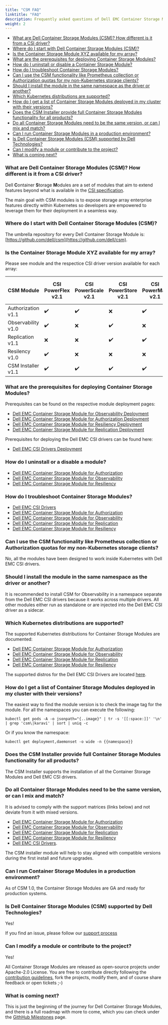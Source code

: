 ```yaml
---
title: "CSM FAQ"
linktitle: "FAQ"
description: Frequently asked questions of Dell EMC Container Storage Modules 
weight: 2
---
```


- [What are Dell Container Storage Modules (CSM)? How different is it from a CSI driver?](#what-are-dell-container-storage-modules-csm-how-different-is-it-from-a-csi-driver)
- [Where do I start with Dell Container Storage Modules (CSM)?](#where-do-i-start-with-dell-container-storage-modules-csm)
- [Is the Container Storage Module XYZ available for my array?](#is-the-container-storage-module-xyz-available-for-my-array)
- [What are the prerequisites for deploying Container Storage Modules?](#what-are-the-prerequisites-for-deploying-container-storage-modules)
- [How do I uninstall or disable a Container Storage Module?](#how-do-i-uninstall-or-a-disable-a-module)
- [How do I troubleshoot Container Storage Modules?](#how-do-i-troubleshoot-container-storage-modules)
- [Can I use the CSM functionality like Prometheus collection or Authorization quotas for my non-Kubernetes storage clients?](#can-i-use-the-csm-functionality-like-prometheus-collection-or-authorization-quotas-for-my-non-kubernetes-storage-clients)
- [Should I install the module in the same namespace as the driver or another?](#should-i-install-the-module-in-the-same-namespace-as-the-driver-or-another)
- [Which Kubernetes distributions are supported?](#which-kubernetes-distributions-are-supported)
- [How do I get a list of Container Storage Modules deployed in my cluster with their versions?](#how-do-i-get-a-list-of-container-storage-modules-deployed-in-my-cluster-with-their-versions)
- [Does the CSM Installer provide full Container Storage Modules functionality for all products?](#does-the-csm-installer-provide-full-container-storage-modules-functionality-for-all-products)
- [Do all Container Storage Modules need to be the same version, or can I mix and match?](#do-all-container-storage-modules-need-to-be-the-same-version-or-can-i-mix-and-match)
- [Can I run Container Storage Modules in a production environment?](#can-i-run-container-storage-modules-in-a-production-environment)
- [Is Dell Container Storage Modules (CSM) supported by Dell Technologies?](#is-dell-container-storage-modules-csm-supported-by-dell-technologies)
- [Can I modify a module or contribute to the project?](#can-i-modify-a-module-or-contribute-to-the-project)
- [What is coming next?](#what-is-coming-next)

### What are Dell Container Storage Modules (CSM)? How different is it from a CSI driver?
Dell **C**ontainer **S**torage **M**odules  are a set of modules that aim to extend features beyond what is available in the [CSI specification](https://kubernetes-csi.github.io/docs/).

The main goal with CSM modules is to expose storage array enterprise features directly within Kubernetes so developers are empowered to leverage them for their deployment in a seamless way.

### Where do I start with Dell Container Storage Modules (CSM)?
The umbrella repository for every Dell Container Storage Module is: [https://github.com/dell/csm](https://github.com/dell/csm).

### Is the Container Storage Module XYZ available for my array?
Please see module and the respectice CSI driver version available for each array:

| CSM Module        | CSI PowerFlex v2.1 | CSI PowerScale v2.1 | CSI PowerStore v2.1 | CSI PowerMax v2.1 | CSI Unity XT v2.1    |
| ----------------- | -------------- | --------------- | --------------- | ------------- | --------------- |
| Authorization v1.1| ✔️              | ✔️               | ❌              | ✔️             | ❌            |
| Observability v1.0| ✔️              | ❌              | ✔️               | ❌            | ❌            |
| Replication   v1.1| ❌             | ❌              | ✔️               | ✔️             | ❌            |
| Resilency     v1.0| ✔️              | ❌              | ❌              | ❌            | ✔️             |
| CSM Installer v1.1| ✔️              | ✔️               | ✔️               | ✔️             | ✔️             |

### What are the prerequisites for deploying Container Storage Modules?
Prerequisites can be found on the respective module deployment pages:
- [Dell EMC Container Storage Module for Observability Deployment](../observability/deployment/#prerequisites)
- [Dell EMC Container Storage Module for Authorization Deployment](../authorization/deployment/#prerequisites)
- [Dell EMC Container Storage Module for Resiliency Deployment](../resiliency/deployment/)
- [Dell EMC Container Storage Module for Replication Deployment](../replication/deployment/installation/#before-you-begin)

Prerequisites for deploying the Dell EMC CSI drivers can be found here:
- [Dell EMC CSI Drivers Deployment](../csidriver/installation/)

### How do I uninstall or a disable a module?
- [Dell EMC Container Storage Module for Authorization](../authorization/uninstallation/)
- [Dell EMC Container Storage Module for Observability](../observability/uninstall/)
- [Dell EMC Container Storage Module for Resiliency](../resiliency/uninstallation/)

### How do I troubleshoot Container Storage Modules?
- [Dell EMC CSI Drivers](../csidriver/troubleshooting/)
- [Dell EMC Container Storage Module for Authorization](../authorization/troubleshooting/)
- [Dell EMC Container Storage Module for Observability](../observability/troubleshooting/)
- [Dell EMC Container Storage Module for Replication](../replication/troubleshooting/)
- [Dell EMC Container Storage Module for Resiliency](../resiliency/troubleshooting/)

### Can I use the CSM functionality like Prometheus collection or Authorization quotas for my non-Kubernetes storage clients?
No, all the modules have been designed to work inside Kubernetes with Dell EMC CSI drivers.

### Should I install the module in the same namespace as the driver or another?
It is recommended to install CSM for Observability in a namespace separate from the Dell EMC CSI drivers because it works across multiple drivers.  All other modules either run as standalone or are injected into the Dell EMC CSI driver as a sidecar.

### Which Kubernetes distributions are supported?
The supported Kubernetes distributions for Container Storage Modules are documented:
- [Dell EMC Container Storage Module for Authorization](../authorization/#supported-operating-systemscontainer-orchestrator-platforms)
- [Dell EMC Container Storage Module for Observability](../observability/#supported-operating-systemscontainer-orchestrator-platforms)
- [Dell EMC Container Storage Module for Replication](../replication/#supported-operating-systemscontainer-orchestrator-platforms)
- [Dell EMC Container Storage Module for Resiliency](../resiliency/#supported-operating-systemscontainer-orchestrator-platforms)

The supported distros for the Dell EMC CSI Drivers are located [here](../csidriver/#supported-operating-systemscontainer-orchestrator-platforms).

### How do I get a list of Container Storage Modules deployed in my cluster with their versions?
The easiest way to find the module version is to check the image tag for the module. For all the namespaces you can execute the following:
```
kubectl get pods -A -o jsonpath="{..image}" | tr -s '[[:space:]]' '\n' | grep 'csm\|karavi' | sort | uniq -c
```
Or if you know the namespace:
```
kubectl get deployment,daemonset -o wide -n {{namespace}}
```

### Does the CSM Installer provide full Container Storage Modules functionality for all products?
The CSM Installer supports the installation of all the Container Storage Modules and Dell EMC CSI drivers.

### Do all Container Storage Modules need to be the same version, or can I mix and match?
It is advised to comply with the support matrices (links below) and not deviate from it with mixed versions.
- [Dell EMC Container Storage Module for Authorization](../authorization/#supported-operating-systemscontainer-orchestrator-platforms)
- [Dell EMC Container Storage Module for Observability](../observability/#supported-operating-systemscontainer-orchestrator-platforms)
- [Dell EMC Container Storage Module for Replication](../replication/#supported-operating-systemscontainer-orchestrator-platforms)
- [Dell EMC Container Storage Module for Resiliency](../resiliency/#supported-operating-systemscontainer-orchestrator-platforms)
- [Dell EMC CSI Drivers](../csidriver/#supported-operating-systemscontainer-orchestrator-platforms).

The CSM installer module will help to stay aligned with compatible versions during the first install and future upgrades.

### Can I run Container Storage Modules in a production environment?
As of CSM 1.0, the Container Storage Modules are GA and ready for production systems.

### Is Dell Container Storage Modules (CSM) supported by Dell Technologies?
Yes!

If you find an issue, please follow our [support process](../support/)

### Can I modify a module or contribute to the project?
Yes!

All Container Storage Modules are released as open-source projects under Apache-2.0 License. You are free to contribute directly following the [contribution guidelines](https://github.com/dell/csm/blob/main/docs/CONTRIBUTING.md), fork the projects, modify them, and of course share feedback or open tickets ;-)

### What is coming next?
This is just the beginning of the journey for Dell Container Storage Modules, and there is a full roadmap with more to come, which you can check under the [GithHub Milestones](https://github.com/dell/csm/milestones) page.
